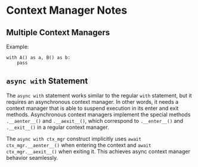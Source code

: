 # Context Manager Notes

## Multiple Context Managers

Example:

```
with A() as a, B() as b:
    pass
```

## `async with` Statement

The `async with` statement works similar to the regular `with` statement, but it requires an asynchronous context manager. In other words, it needs a context manager that is able to suspend execution in its enter and exit methods. Asynchronous context managers implement the special methods `.__aenter__()` and `.__aexit__()`, which correspond to `.__enter__()` and `.__exit__()` in a regular context manager.

The `async with ctx_mgr` construct implicitly uses `await ctx_mgr.__aenter__()` when entering the context and `await ctx_mgr.__aexit__()` when exiting it. This achieves async context manager behavior seamlessly.

